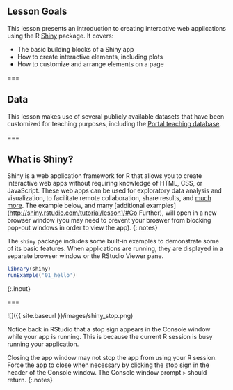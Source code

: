 ---
---

## Lesson Goals

This lesson presents an introduction to creating interactive web applications using the R [Shiny](https://cran.r-project.org/web/packages/shiny/index.html) package. It covers:

- The basic building blocks of a Shiny app
- How to create interactive elements, including plots
- How to customize and arrange elements on a page

===

## Data

This lesson makes use of several publicly available datasets that have been customized for teaching purposes, including the [Portal teaching database](https://github.com/weecology/portal-teachingdb).

===

## What is Shiny?

Shiny is a web application framework for R that allows you to create interactive web apps without requiring knowledge of HTML, CSS, or JavaScript. These web apps can be used for exploratory data analysis and visualization, to facilitate remote collaboration, share results, and [much more](http://shiny.rstudio.com/gallery/). The example below, and many [additional examples](http://shiny.rstudio.com/tutorial/lesson1/#Go Further), will open in a new browser window (you may need to prevent your broswer from blocking pop-out windows in order to view the app).
{:.notes}

The `shiny` package includes some built-in examples to demonstrate some of its basic features. When applications are running, they are displayed in a separate browser window or the RStudio Viewer pane. 


~~~r
library(shiny)
runExample('01_hello')
~~~
{:.input}

===

![]({{ site.baseurl }}/images/shiny_stop.png)

Notice back in RStudio that a stop sign appears in the Console window while your app is running. This is because the current R session is busy running your application.

Closing the app window may not stop the app from using your R session. Force the app to close when necessary by clicking the stop sign in the header of the Console window. The Console window prompt `>` should return.
{:.notes}
